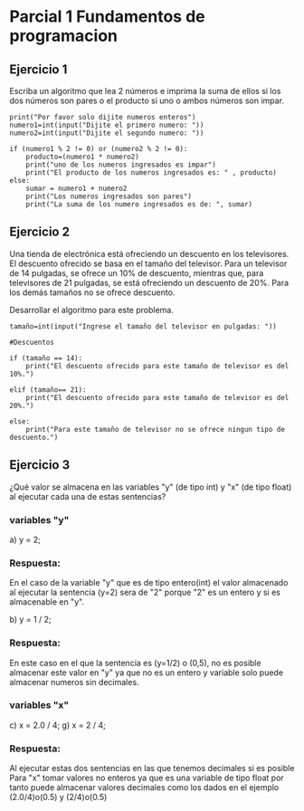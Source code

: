 # Parcial 1 Fundamentos de programacion 
## Ejercicio 1
Escriba un algoritmo que lea 2 números e imprima la suma de ellos si los dos números son pares o el producto si uno o ambos números son impar.
```
print("Por favor solo dijite numeros enteros")
numero1=int(input("Dijite el primero numero: "))
numero2=int(input("Dijite el segundo numero: "))

if (numero1 % 2 != 0) or (numero2 % 2 != 0):
    producto=(numero1 * numero2) 
    print("uno de los numeros ingresados es impar")
    print("El producto de los numeros ingresados es: " , producto)
else:
    sumar = numero1 + numero2
    print("Los numeros ingresados son pares")
    print("La suma de los numero ingresados es de: ", sumar)
```

## Ejercicio 2
Una tienda de electrónica está ofreciendo un descuento en los televisores. El descuento ofrecido se basa en el tamaño del televisor. 
Para un televisor de 14 pulgadas, se ofrece un 10% de descuento, mientras que, para televisores de 21 pulgadas, se está ofreciendo un descuento de 20%. 
Para los demás tamaños no se ofrece descuento.

Desarrollar el algoritmo para este problema.

```
tamaño=int(input("Ingrese el tamaño del televisor en pulgadas: "))

#Descuentos

if (tamaño == 14):
    print("El descuento ofrecido para este tamaño de televisor es del 10%.")

elif (tamaño== 21):
    print("El descuento ofrecido para este tamaño de televisor es del 20%.")
    
else:
    print("Para este tamaño de televisor no se ofrece ningun tipo de descuento.")
```

## Ejercicio 3
¿Qué valor se almacena en las variables "y" (de tipo int) y "x" (de tipo float) al ejecutar cada una de estas sentencias?

### variables "y"

a) y = 2;
### Respuesta: 
En el caso de la variable "y" que es de tipo entero(int) el valor almacenado al ejecutar la sentencia (y=2) sera de "2" porque "2" es un entero y si es almacenable en "y".

b) y = 1 / 2;
### Respuesta: 
En este caso en el que la sentencia es (y=1/2) o (0,5), no es posible almacenar este valor en "y" ya que no es un entero y variable solo puede almacenar numeros sin decimales. 

### variables "x"

c) x = 2.0 / 4;
g) x = 2 / 4;

### Respuesta:
Al ejecutar estas dos sentencias en las que tenemos decimales si es posible Para "x" tomar valores no enteros ya que es una variable de tipo float 
por tanto puede almacenar valores decimales como los dados en el ejemplo (2.0/4)o(0.5) y (2/4)o(0.5) 
